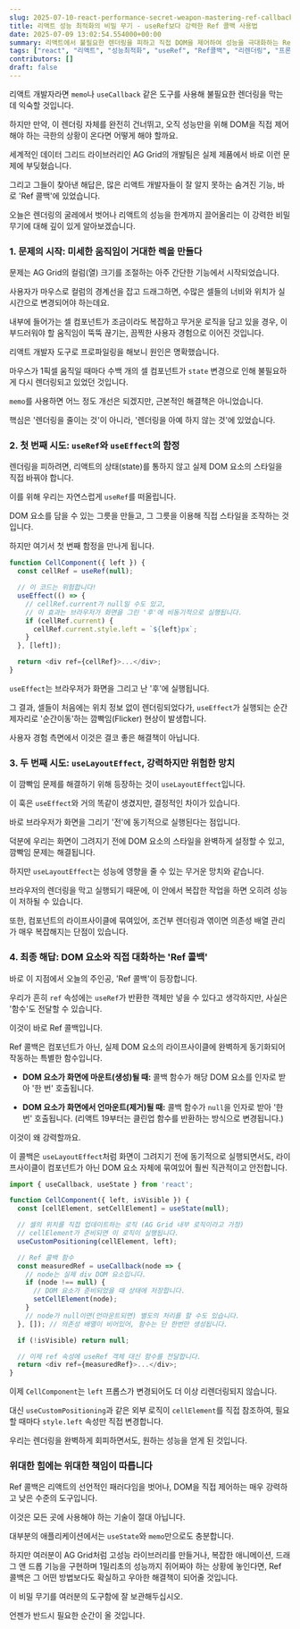 ```yaml
---
slug: 2025-07-10-react-performance-secret-weapon-mastering-ref-callbacks
title: 리액트 성능 최적화의 비밀 무기 - useRef보다 강력한 Ref 콜백 사용법
date: 2025-07-09 13:02:54.554000+00:00
summary: 리액트에서 불필요한 렌더링을 피하고 직접 DOM을 제어하여 성능을 극대화하는 Ref 콜백의 원리와 사용법을 알아봅니다.
tags: ["react", "리액트", "성능최적화", "useRef", "Ref콜백", "리렌더링", "프론트엔드", "frontend"]
contributors: []
draft: false
---
```


리액트 개발자라면 `memo`나 `useCallback` 같은 도구를 사용해 불필요한 렌더링을 막는 데 익숙할 것입니다.

하지만 만약, 이 렌더링 자체를 완전히 건너뛰고, 오직 성능만을 위해 DOM을 직접 제어해야 하는 극한의 상황이 온다면 어떻게 해야 할까요.

세계적인 데이터 그리드 라이브러리인 AG Grid의 개발팀은 실제 제품에서 바로 이런 문제에 부딪혔습니다.

그리고 그들이 찾아낸 해답은, 많은 리액트 개발자들이 잘 알지 못하는 숨겨진 기능, 바로 'Ref 콜백'에 있었습니다.

오늘은 렌더링의 굴레에서 벗어나 리액트의 성능을 한계까지 끌어올리는 이 강력한 비밀 무기에 대해 깊이 있게 알아보겠습니다.

### 1. 문제의 시작: 미세한 움직임이 거대한 렉을 만들다

문제는 AG Grid의 컬럼(열) 크기를 조절하는 아주 간단한 기능에서 시작되었습니다.

사용자가 마우스로 컬럼의 경계선을 잡고 드래그하면, 수많은 셀들의 너비와 위치가 실시간으로 변경되어야 하는데요.

내부에 들어가는 셀 컴포넌트가 조금이라도 복잡하고 무거운 로직을 담고 있을 경우, 이 부드러워야 할 움직임이 뚝뚝 끊기는, 끔찍한 사용자 경험으로 이어진 것입니다.

리액트 개발자 도구로 프로파일링을 해보니 원인은 명확했습니다.

마우스가 1픽셀 움직일 때마다 수백 개의 셀 컴포넌트가 `state` 변경으로 인해 불필요하게 다시 렌더링되고 있었던 것입니다.

`memo`를 사용하면 어느 정도 개선은 되겠지만, 근본적인 해결책은 아니었습니다.

핵심은 '렌더링을 줄이는 것'이 아니라, '렌더링을 아예 하지 않는 것'에 있었습니다.

### 2. 첫 번째 시도: `useRef`와 `useEffect`의 함정

렌더링을 피하려면, 리액트의 상태(state)를 통하지 않고 실제 DOM 요소의 스타일을 직접 바꿔야 합니다.

이를 위해 우리는 자연스럽게 `useRef`를 떠올립니다.

DOM 요소를 담을 수 있는 그릇을 만들고, 그 그릇을 이용해 직접 스타일을 조작하는 것입니다.

하지만 여기서 첫 번째 함정을 만나게 됩니다.

```javascript
function CellComponent({ left }) {
  const cellRef = useRef(null);

  // 이 코드는 위험합니다!
  useEffect(() => {
    // cellRef.current가 null일 수도 있고,
    // 이 효과는 브라우저가 화면을 그린 '후'에 비동기적으로 실행됩니다.
    if (cellRef.current) {
      cellRef.current.style.left = `${left}px`;
    }
  }, [left]);

  return <div ref={cellRef}>...</div>;
}
```

`useEffect`는 브라우저가 화면을 그리고 난 '후'에 실행됩니다.

그 결과, 셀들이 처음에는 위치 정보 없이 렌더링되었다가, `useEffect`가 실행되는 순간 제자리로 '순간이동'하는 깜빡임(Flicker) 현상이 발생합니다.

사용자 경험 측면에서 이것은 결코 좋은 해결책이 아닙니다.

### 3. 두 번째 시도: `useLayoutEffect`, 강력하지만 위험한 망치

이 깜빡임 문제를 해결하기 위해 등장하는 것이 `useLayoutEffect`입니다.

이 훅은 `useEffect`와 거의 똑같이 생겼지만, 결정적인 차이가 있습니다.

바로 브라우저가 화면을 그리기 '전'에 동기적으로 실행된다는 점입니다.

덕분에 우리는 화면이 그려지기 전에 DOM 요소의 스타일을 완벽하게 설정할 수 있고, 깜빡임 문제는 해결됩니다.

하지만 `useLayoutEffect`는 성능에 영향을 줄 수 있는 무거운 망치와 같습니다.

브라우저의 렌더링을 막고 실행되기 때문에, 이 안에서 복잡한 작업을 하면 오히려 성능이 저하될 수 있습니다.

또한, 컴포넌트의 라이프사이클에 묶여있어, 조건부 렌더링과 엮이면 의존성 배열 관리가 매우 복잡해지는 단점이 있습니다.

### 4. 최종 해답: DOM 요소와 직접 대화하는 'Ref 콜백'

바로 이 지점에서 오늘의 주인공, 'Ref 콜백'이 등장합니다.

우리가 흔히 `ref` 속성에는 `useRef`가 반환한 객체만 넣을 수 있다고 생각하지만, 사실은 '함수'도 전달할 수 있습니다.

이것이 바로 Ref 콜백입니다.

Ref 콜백은 컴포넌트가 아닌, 실제 DOM 요소의 라이프사이클에 완벽하게 동기화되어 작동하는 특별한 함수입니다.

- **DOM 요소가 화면에 마운트(생성)될 때:** 콜백 함수가 해당 DOM 요소를 인자로 받아 '한 번' 호출됩니다.

- **DOM 요소가 화면에서 언마운트(제거)될 때:** 콜백 함수가 `null`을 인자로 받아 '한 번' 호출됩니다. (리액트 19부터는 클린업 함수를 반환하는 방식으로 변경됩니다.)

이것이 왜 강력할까요.

이 콜백은 `useLayoutEffect`처럼 화면이 그려지기 전에 동기적으로 실행되면서도, 라이프사이클이 컴포넌트가 아닌 DOM 요소 자체에 묶여있어 훨씬 직관적이고 안전합니다.

```javascript
import { useCallback, useState } from 'react';

function CellComponent({ left, isVisible }) {
  const [cellElement, setCellElement] = useState(null);

  // 셀의 위치를 직접 업데이트하는 로직 (AG Grid 내부 로직이라고 가정)
  // cellElement가 준비되면 이 로직이 실행됩니다.
  useCustomPositioning(cellElement, left);

  // Ref 콜백 함수
  const measuredRef = useCallback(node => {
    // node는 실제 div DOM 요소입니다.
    if (node !== null) {
      // DOM 요소가 준비되었을 때 상태에 저장합니다.
      setCellElement(node);
    }
    // node가 null이면(언마운트되면) 별도의 처리를 할 수도 있습니다.
  }, []); // 의존성 배열이 비어있어, 함수는 단 한번만 생성됩니다.

  if (!isVisible) return null;

  // 이제 ref 속성에 useRef 객체 대신 함수를 전달합니다.
  return <div ref={measuredRef}>...</div>;
}
```

이제 `CellComponent`는 `left` 프롭스가 변경되어도 더 이상 리렌더링되지 않습니다.

대신 `useCustomPositioning`과 같은 외부 로직이 `cellElement`를 직접 참조하여, 필요할 때마다 `style.left` 속성만 직접 변경합니다.

우리는 렌더링을 완벽하게 회피하면서도, 원하는 성능을 얻게 된 것입니다.

### 위대한 힘에는 위대한 책임이 따릅니다

Ref 콜백은 리액트의 선언적인 패러다임을 벗어나, DOM을 직접 제어하는 매우 강력하고 낮은 수준의 도구입니다.

이것은 모든 곳에 사용해야 하는 기술이 절대 아닙니다.

대부분의 애플리케이션에서는 `useState`와 `memo`만으로도 충분합니다.

하지만 여러분이 AG Grid처럼 고성능 라이브러리를 만들거나, 복잡한 애니메이션, 드래그 앤 드롭 기능을 구현하며 1밀리초의 성능까지 쥐어짜야 하는 상황에 놓인다면, Ref 콜백은 그 어떤 방법보다도 확실하고 우아한 해결책이 되어줄 것입니다.

이 비밀 무기를 여러분의 도구함에 잘 보관해두십시오.

언젠가 반드시 필요한 순간이 올 것입니다.
